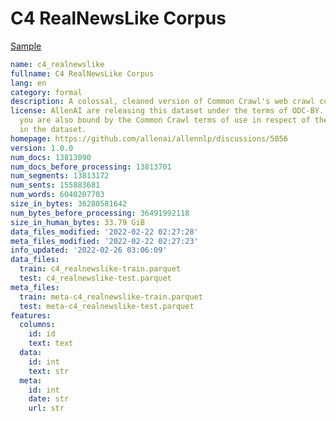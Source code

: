 # C4 RealNewsLike Corpus
 
[Sample](../sample/c4_realnewslike.txt)
 
<!-- MARKDOWN-AUTO-DOCS:START (CODE:src=../../../ekorpkit/resources/corpora/c4_realnewslike.yaml) -->
<!-- The below code snippet is automatically added from ../../../ekorpkit/resources/corpora/c4_realnewslike.yaml -->
```yaml
name: c4_realnewslike
fullname: C4 RealNewsLike Corpus
lang: en
category: formal
description: A colossal, cleaned version of Common Crawl's web crawl corpus.
license: AllenAI are releasing this dataset under the terms of ODC-BY. By using this,
  you are also bound by the Common Crawl terms of use in respect of the content contained
  in the dataset.
homepage: https://github.com/allenai/allennlp/discussions/5056
version: 1.0.0
num_docs: 13813090
num_docs_before_processing: 13813701
num_segments: 13813172
num_sents: 155883681
num_words: 6040207703
size_in_bytes: 36280581642
num_bytes_before_processing: 36491992118
size_in_human_bytes: 33.79 GiB
data_files_modified: '2022-02-22 02:27:28'
meta_files_modified: '2022-02-22 02:27:23'
info_updated: '2022-02-26 03:06:09'
data_files:
  train: c4_realnewslike-train.parquet
  test: c4_realnewslike-test.parquet
meta_files:
  train: meta-c4_realnewslike-train.parquet
  test: meta-c4_realnewslike-test.parquet
features:
  columns:
    id: id
    text: text
  data:
    id: int
    text: str
  meta:
    id: int
    date: str
    url: str
```
<!-- MARKDOWN-AUTO-DOCS:END -->
